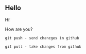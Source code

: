 ## Hello

Hi!


How are you?

    git push - send chancges in github

    git pull - take changes from github